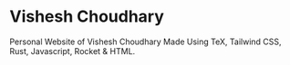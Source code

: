 # Vishesh Choudhary
Personal Website of Vishesh Choudhary Made Using TeX, Tailwind CSS, Rust, Javascript, Rocket & HTML.
